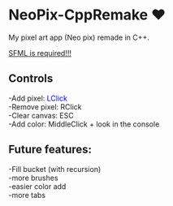 # NeoPix-CppRemake ❤️
My pixel art app (Neo pix) remade in C++.


<u>SFML is required!!!</u>


<h2>Controls</h2>
-Add pixel: <span style="color:blue">LClick</span> <br>
-Remove pixel: RClick <br>
-Clear canvas: ESC <br>
-Add color: MiddleClick + look in the console <br>
<h2>Future features:</h2>
-Fill bucket (with recursion) <br>
-more brushes  <br>
-easier color add  <br>
-more tabs  <br>
